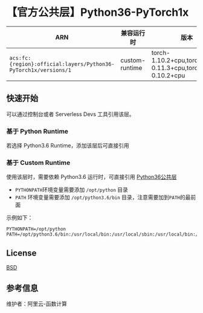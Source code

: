 
# 【官方公共层】Python36-PyTorch1x

| ARN  |  兼容运行时  | 版本 |
|------|------|--------|
| `acs:fc:{region}:official:layers/Python36-PyTorch1x/versions/1` | custom-runtime   | torch-1.10.2+cpu,torchvision-0.11.3+cpu,torchaudio-0.10.2+cpu |

## 快速开始
可以通过控制台或者 Serverless Devs 工具引用该层。

### 基于 Python Runtime 
若选择 Python3.6 Runtime，添加该层后可直接引用

### 基于 Custom Runtime
使用该层时，需要依赖 Python3.6 运行时，可直接引用 [Python36公共层](../Python36/README.md)
- `PYTHONPATH`环境变量需要添加 `/opt/python` 目录
- `PATH` 环境变量需要添加 `/opt/python3.6/bin` 目录，注意需要加到`PATH`的最前面

示例如下：
```shell
PYTHONPATH=/opt/python
PATH=/opt/python3.6/bin:/usr/local/bin:/usr/local/sbin:/usr/local/bin:/usr/sbin:/usr/bin:/sbin:/bin:/opt/bin
```

## License
[BSD](https://github.com/pytorch/pytorch/blob/master/LICENSE)

## 参考信息
维护者：阿里云-函数计算